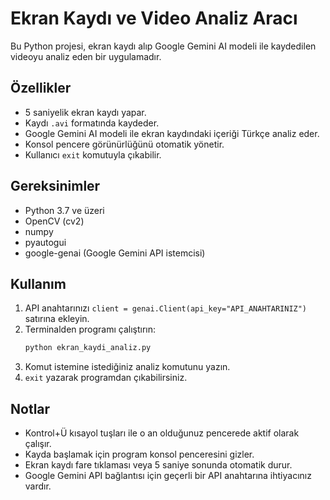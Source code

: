 # Ekran Kaydı ve Video Analiz Aracı

Bu Python projesi, ekran kaydı alıp Google Gemini AI modeli ile kaydedilen videoyu analiz eden bir uygulamadır. 

## Özellikler
- 5 saniyelik ekran kaydı yapar.
- Kaydı `.avi` formatında kaydeder.
- Google Gemini AI modeli ile ekran kaydındaki içeriği Türkçe analiz eder.
- Konsol pencere görünürlüğünü otomatik yönetir.
- Kullanıcı `exit` komutuyla çıkabilir.

## Gereksinimler
- Python 3.7 ve üzeri
- OpenCV (cv2)
- numpy
- pyautogui
- google-genai (Google Gemini API istemcisi)

## Kullanım
1. API anahtarınızı `client = genai.Client(api_key="API_ANAHTARINIZ")` satırına ekleyin.
2. Terminalden programı çalıştırın:
    ```bash
    python ekran_kaydi_analiz.py
    ```
3. Komut istemine istediğiniz analiz komutunu yazın.
4. `exit` yazarak programdan çıkabilirsiniz.

## Notlar
- Kontrol+Ü kısayol tuşları ile o an olduğunuz pencerede aktif olarak çalışır.
- Kayda başlamak için program konsol penceresini gizler.
- Ekran kaydı fare tıklaması veya 5 saniye sonunda otomatik durur.
- Google Gemini API bağlantısı için geçerli bir API anahtarına ihtiyacınız vardır.
